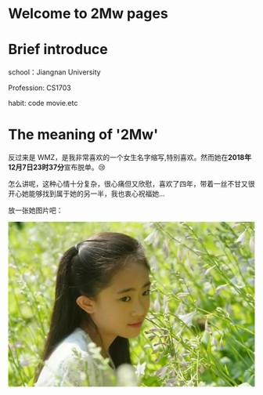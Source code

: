# Welcome to 2Mw pages

# Brief introduce

school：Jiangnan University

Profession: CS1703

habit: code movie.etc

# The meaning of '2Mw'
反过来是 WMZ，是我非常喜欢的一个女生名字缩写,特别喜欢。然而她在**2018年12月7日23时37分**宣布脱单。:cry:

怎么讲呢，这种心情十分复杂，很心痛但又欣慰，喜欢了四年，带着一丝不甘又很开心她能够找到属于她的另一半，我也衷心祝福她...

放一张她图片吧：

![萌萌](wzm.jpg)

